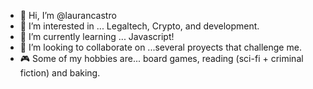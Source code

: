 - 👋 Hi, I’m @laurancastro
- 👀 I’m interested in ... Legaltech, Crypto, and development. 
- 🌱 I’m currently learning ... Javascript!
- 💞️ I’m looking to collaborate on ...several proyects that challenge me. 
- 🎮 Some of my hobbies are... board games, reading (sci-fi + criminal fiction) and baking. 
<!---
laurancastro/laurancastro is a ✨ special ✨ repository because its `README.md` (this file) appears on your GitHub profile.
You can click the Preview link to take a look at your changes.
--->
